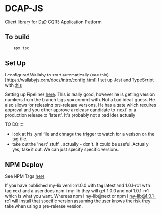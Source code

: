 # DCAP-JS
Client library for DaD CQRS Application Platform

## To build
``` bash
    npx tsc
```



## Set Up
I configured Wallaby to start automatically (see this)[https://wallabyjs.com/docs/intro/config.html]
I set up Jest and TypeScript with [this](https://itnext.io/testing-with-jest-in-typescript-cc1cd0095421)


Setting up Pipelines [here](https://indepth.dev/posts/1210/how-to-automate-npm-package-publishing-with-azure-devops-2). This is really good, 
however he is getting version numbers from the branch tags you commit with. Not a bad idea I guess. He also allows for releasing pre-release versions. 
He has a gate which requires approval and you either approve a release candidate to 'next' or a production release to 'latest'. It's probably not a bad idea actually

TO DO:::::
 - look at his .yml file and chnage the trigger to watch for a verison on the tag file. 
 - take out the 'next' stuff... actually - don't. It could be useful. Actually yes, take it out. We can just specify specific versions. 

## NPM Deploy
See NPM Tags [here](https://dev.to/andywer/how-to-use-npm-tags-4lla) 

If you have published my-lib version1.0.0 with tag latest and 1.0.1-rc1 with tag next and a user does npm i my-lib they will get 1.0.0 and not 1.0.1-rc1 which is what you want. Whereas npm i my-lib@next or npm i my-lib@1.0.1-rc1 will install that specific version assuming the user knows the risk they take when using a pre-release version.